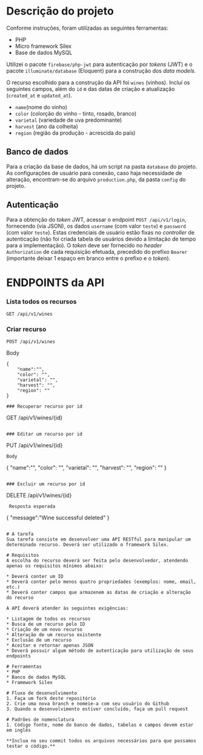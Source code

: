 # Descrição do projeto

Conforme instruções, foram utilizadas as seguintes ferramentas:

* PHP
* Micro framework Silex
* Base de dados MySQL

Utilizei o pacote `firebase/php-jwt` para autenticação por *tokens* (JWT) e o pacote `illuminate/database` (Eloquent) para a construção dos *data models*.

O recurso escolhido para a construção da API foi `wines` (vinhos).
Incluí os seguintes campos, além do `id` e das datas de criação e atualização (`created_at` e `updated_at`).

* `name`(nome do vinho)
* `color` (colorção do vinho - tinto, rosado, branco)
* `varietal` (variedade de uva predominante)
* `harvest` (ano da colheita)
* `region` (região da produção - acrescida do país)

## Banco de dados

Para a criação da base de dados, há um script na pasta `database` do projeto. As configurações de usuário para conexão, caso haja necessidade de alteração, encontram-se do arquivo `production.php`, da pasta `config` do projeto.

## Autenticação

Para a obtenção do *token* JWT, acessar o endpoint `POST /api/v1/login`, fornecendo (via JSON), os dados `username` (com valor `teste`) e `password` (com valor `teste`). Estas credenciais de usuário estão fixas no *controller* de autenticação (não foi criada tabela de usuários devido a limitação de tempo para a implementação).
O *token* deve ser fornecido no *header* `Authorization` de cada requisição efetuada, precedido do prefixo `Bearer ` (importante deixar 1 espaço em branco entre o prefixo e o *token*).
 
# ENDPOINTS da API

### Lista todos os recursos

```
GET /api/v1/wines
```
 
### Criar recurso

```
POST /api/v1/wines
```
Body
```
{
    "name":"", 
    "color": "", 
    "varietal": "", 
    "harvest": "", 
    "region": ""
}
 
### Recuperar recurso por id

```
GET /api/v1/wines/{id}
```
   
### Editar um recurso por id

```
PUT /api/v1/wines/{id}
```
Body
```
{
    "name":"", 
    "color": "", 
    "varietal": "", 
    "harvest": "", 
    "region": ""
}
```
  
### Excluir um recurso por id

```
DELETE /api/v1/wines/{id}
```  
 Resposta esperada
```
{ "message":"Wine successful deleted" }
```

# A tarefa
Sua tarefa consiste em desenvolver uma API RESTful para manipular um determinado recurso. Deverá ser utilizado o framework Silex.

# Requisitos
A escolha do recurso deverá ser feita pelo desenvolvedor, atendendo apenas os requisitos mínimos abaixo:

* Deverá conter um ID
* Deverá conter pelo menos quatro propriedades (exemplos: nome, email, etc.)
* Deverá conter campos que armazenem as datas de criação e alteração do recurso

A API deverá atender às seguintes exigências:

* Listagem de todos os recursos
* Busca de um recurso pelo ID
* Criação de um novo recurso
* Alteração de um recurso existente
* Exclusão de um recurso
* Aceitar e retornar apenas JSON
* Deverá possuir algum método de autenticação para utilização de seus endpoints

# Ferramentas
* PHP
* Banco de dados MySQL
* Framework Silex

# Fluxo de desenvolvimento
1. Faça um fork deste repositório
2. Crie uma nova branch e nomeie-a com seu usuário do Github
3. Quando o desenvolvimento estiver concluído, faça um pull request

# Padrões de nomenclatura
1. Código fonte, nome do banco de dados, tabelas e campos devem estar em inglês

**Inclua no seu commit todos os arquivos necessários para que possamos testar o código.**
